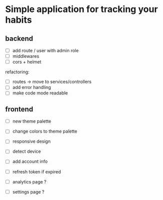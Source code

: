 # Simple application for tracking your habits

## backend

- [ ] add route / user with admin role
- [ ] middlewares
- [ ] cors + helmet

refactoring:

- [ ] routes -> move to services/controllers
- [ ] add error handling
- [ ] make code mode readable

## frontend

- [ ] new theme palette
- [ ] change colors to theme palette
- [ ] responsive design
- [ ] detect device

- [ ] add account info
- [ ] refresh token if expired

- [ ] analytics page ?
- [ ] settings page ?
